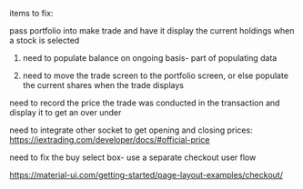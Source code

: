 items to fix:

pass portfolio into make trade and have it display the current holdings when a
stock is selected

1) need to populate balance on ongoing basis- part of populating data



2) need to move the trade screen to the portfolio screen, or else populate
the current shares when the trade displays



need to record the price the trade was conducted in the transaction
and display it to get an over under



need to integrate other socket to get opening and closing 
prices:
https://iextrading.com/developer/docs/#official-price


need to fix the buy select box- use a separate checkout user flow


https://material-ui.com/getting-started/page-layout-examples/checkout/



